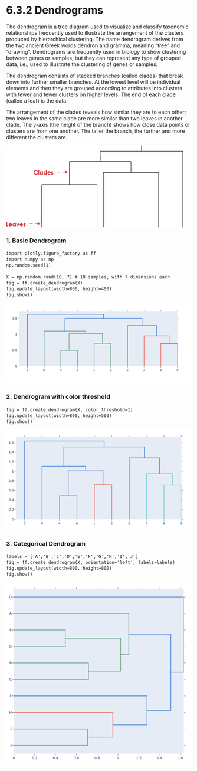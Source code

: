 # 6.3.2 Dendrograms

The dendrogram is a tree diagram used to visualize and classify taxonomic relationships frequently used to illustrate the arrangement of the clusters produced by hierarchical clustering. The name dendrogram derives from the two ancient Greek words déndron and grámma, meaning “tree” and “drawing”. Dendrograms are frequently used in biology to show clustering between genes or samples, but they can represent any type of grouped data, i.e., used to illustrate the clustering of genes or samples.

The dendrogram consists of stacked branches \(called clades\) that break down into further smaller branches. At the lowest level will be individual elements and then they are grouped according to attributes into clusters with fewer and fewer clusters on higher levels. The end of each clade \(called a leaf\) is the data.

The arrangement of the clades reveals how similar they are to each other; two leaves in the same clade are more similar than two leaves in another clade. The y-axis \(the height of the branch\) shows how close data points or clusters are from one another. The taller the branch, the further and more different the clusters are.

![](../../.gitbook/assets/dendrogram-explained.png)

### 1. Basic Dendrogram

```text
import plotly.figure_factory as ff
import numpy as np
np.random.seed(1)

X = np.random.rand(10, 7) # 10 samples, with 7 dimensions each
fig = ff.create_dendrogram(X)
fig.update_layout(width=800, height=400)
fig.show()

```

![](../../.gitbook/assets/screenshot-2020-07-26-at-20.48.42.png)

### 2. Dendrogram with color threshold

```text
fig = ff.create_dendrogram(X, color_threshold=1)
fig.update_layout(width=800, height=500)
fig.show()
```

![](../../.gitbook/assets/screenshot-2020-07-26-at-20.48.58.png)

### 3. Categorical Dendrogram 

```text
labels = ['A','B','C','D','E','F','G','H','I','J']
fig = ff.create_dendrogram(X, orientation='left', labels=labels)
fig.update_layout(width=800, height=800)
fig.show()
```

![](../../.gitbook/assets/screenshot-2020-07-26-at-20.49.06.png)

